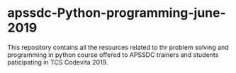 # apssdc-Python-programming-june-2019
This repository contains all the resources related to thr problem solving and programming in python course offered to APSSDC trainers and students paticipating in TCS Codevita 2019.
